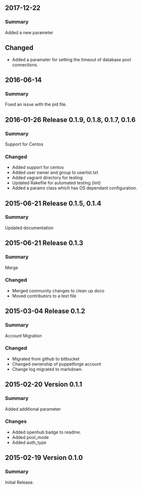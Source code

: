 ## 2017-12-22
### Summary
Added a new parameter

## Changed
  - Added a paramater for setting the timeout of database pool connections.

## 2016-06-14
### Summary
Fixed an issue with the pid file.

## 2016-01-26 Release 0.1.9, 0.1.8, 0.1.7, 0.1.6
### Summary
Support for Centos

### Changed
  - Added support for centos
  - Added user owner and group to userlist.txt
  - Added vagrant directory for testing
  - Updated Rakefile for automated testing (lint)
  - Added a params class which has OS dependant configuration.

## 2015-06-21 Release 0.1.5, 0.1.4
### Summary
Updated documentation

## 2015-06-21 Release 0.1.3
### Summary
Merge

### Changed
 - Merged community changes to clean up doco
 - Moved contributors to a text file

## 2015-03-04 Release 0.1.2
### Summary
Account Migration

### Changed
 - Migrated from github to bitbucket
 - Changed ownership of puppetforge account
 - Change log migrated to markdown.

## 2015-02-20 Version 0.1.1
### Summary
Added additional parameter

### Changes
 - Added openhub badge to readme.
 - Added pool_mode
 - Added auth_type

## 2015-02-19 Version 0.1.0
### Summary
Initial Release.
